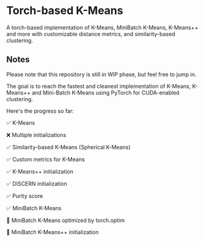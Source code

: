 # Torch-based K-Means
A torch-based implementation of K-Means, MiniBatch K-Means, K-Means++ and more with customizable distance metrics,
and similarity-based clustering.

## Notes
Please note that this repository is still in WIP phase, but feel free to jump in.

The goal is to reach the fastest and cleanest implementation of K-Means, K-Means++ and Mini-Batch K-Means using
PyTorch for CUDA-enabled clustering.


Here's the progress so far:

:white_check_mark: K-Means

:x: Multiple initializations

:white_check_mark: Similarity-based K-Means (Spherical K-Means)

:white_check_mark: Custom metrics for K-Means

:white_check_mark: K-Means++ initialization

:white_check_mark: DISCERN initialization

:white_check_mark: Purity score

:white_check_mark: MiniBatch K-Means

:black_square_button: MiniBatch K-Means optimized by torch.optim

:black_square_button: MiniBatch K-Means++ initialization